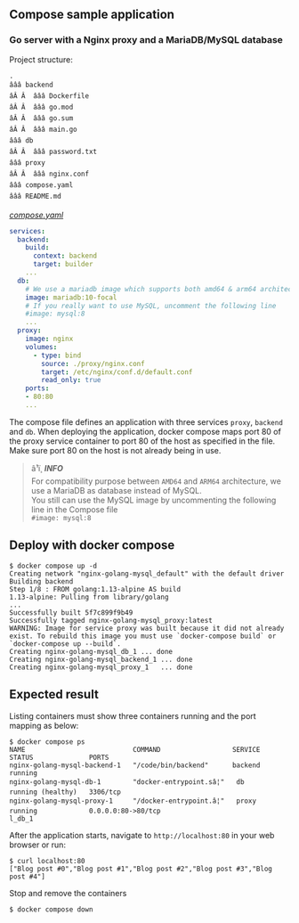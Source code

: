 ## Compose sample application
### Go server with a Nginx proxy and a MariaDB/MySQL database

Project structure:
```
.
âââ backend
âÂ Â  âââ Dockerfile
âÂ Â  âââ go.mod
âÂ Â  âââ go.sum
âÂ Â  âââ main.go
âââ db
âÂ Â  âââ password.txt
âââ proxy
âÂ Â  âââ nginx.conf
âââ compose.yaml
âââ README.md
```

[_compose.yaml_](compose.yaml)
```yaml
services:
  backend:
    build:
      context: backend
      target: builder
    ...
  db:
    # We use a mariadb image which supports both amd64 & arm64 architecture
    image: mariadb:10-focal
    # If you really want to use MySQL, uncomment the following line
    #image: mysql:8
    ...
  proxy:
    image: nginx
    volumes:
      - type: bind
        source: ./proxy/nginx.conf
        target: /etc/nginx/conf.d/default.conf
        read_only: true
    ports:
    - 80:80
    ...
```
The compose file defines an application with three services `proxy`, `backend` and `db`.
When deploying the application, docker compose maps port 80 of the proxy service container to port 80 of the host as specified in the file.
Make sure port 80 on the host is not already being in use.

> â¹ï¸ **_INFO_**  
> For compatibility purpose between `AMD64` and `ARM64` architecture, we use a MariaDB as database instead of MySQL.  
> You still can use the MySQL image by uncommenting the following line in the Compose file   
> `#image: mysql:8`

## Deploy with docker compose

```shell
$ docker compose up -d
Creating network "nginx-golang-mysql_default" with the default driver
Building backend
Step 1/8 : FROM golang:1.13-alpine AS build
1.13-alpine: Pulling from library/golang
...
Successfully built 5f7c899f9b49
Successfully tagged nginx-golang-mysql_proxy:latest
WARNING: Image for service proxy was built because it did not already exist. To rebuild this image you must use `docker-compose build` or `docker-compose up --build`.
Creating nginx-golang-mysql_db_1 ... done
Creating nginx-golang-mysql_backend_1 ... done
Creating nginx-golang-mysql_proxy_1   ... done
```

## Expected result

Listing containers must show three containers running and the port mapping as below:
```shell
$ docker compose ps
NAME                           COMMAND                  SERVICE             STATUS              PORTS
nginx-golang-mysql-backend-1   "/code/bin/backend"      backend             running
nginx-golang-mysql-db-1        "docker-entrypoint.sâ¦"   db                  running (healthy)   3306/tcp
nginx-golang-mysql-proxy-1     "/docker-entrypoint.â¦"   proxy               running             0.0.0.0:80->80/tcp
l_db_1
```

After the application starts, navigate to `http://localhost:80` in your web browser or run:
```shell
$ curl localhost:80
["Blog post #0","Blog post #1","Blog post #2","Blog post #3","Blog post #4"]
```

Stop and remove the containers
```shell
$ docker compose down
```
